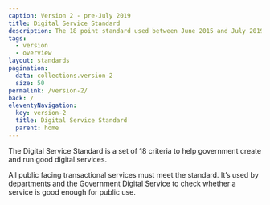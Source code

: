 ```yaml
---
caption: Version 2 - pre-July 2019
title: Digital Service Standard
description: The 18 point standard used between June 2015 and July 2019.
tags:
  - version
  - overview
layout: standards
pagination:
  data: collections.version-2
  size: 50
permalink: /version-2/
back: /
eleventyNavigation:
  key: version-2
  title: Digital Service Standard
  parent: home
---
```


The Digital Service Standard is a set of 18 criteria to help government create and run good digital services.

All public facing transactional services must meet the standard. It’s used by departments and the Government Digital Service to check whether a service is good enough for public use.
